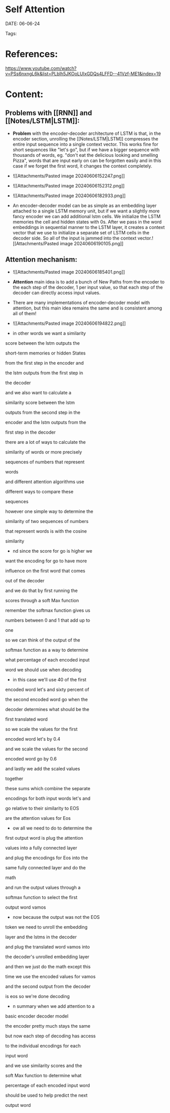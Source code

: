  
# Self Attention


DATE:  06-06-24


Tags:  


# References:

https://www.youtube.com/watch?v=PSs6nxngL6k&list=PLblh5JKOoLUIxGDQs4LFFD--41Vzf-ME1&index=19



# Content:


## Problems with [[RNN]] and [[Notes/LSTM|LSTM]]:

- **Problem** with the encoder-decoder architecture of LSTM is that, in the encoder section, unrolling the [[Notes/LSTM|LSTM]] compresses the entire input sequence into a single context vector.
  This works fine for short sequences like "let's go", but if we have a bigger sequence with thousands of words, eg. "don't eat the delicious looking and smelling Pizza", words that are input early on can be forgotten easily and in this case if we forget the first word, it changes the context completely.

- ![[Attachments/Pasted image 20240606152247.png]]
- ![[Attachments/Pasted image 20240606152312.png]]
- ![[Attachments/Pasted image 20240606182933.png]]

- An encoder-decoder model can be as simple as an embedding layer attached to a single LSTM memory unit, but if we want a slightly more fancy encoder we can add additional lstm cells. We initialize the LSTM memories the cell and hidden states with 0s. After we pass in the word embeddings in sequential manner to the LSTM layer, it creates a context vector that we use to initialize a separate set of LSTM cells in the decoder side. So all of the input is jammed into the context vector.![[Attachments/Pasted image 20240606190105.png]]


## Attention mechanism:

- ![[Attachments/Pasted image 20240606185401.png]]

- **Attention** main idea is to add a bunch of New Paths from the encoder to the each step of the decoder, 1 per input value,  so that each step of the decoder can directly access input values.
- There are many implementations of encoder-decoder model with attention, but this main idea remains the same and is consistent among all of them!
- ![[Attachments/Pasted image 20240606194822.png]]
- in other words we want a similarity

score between the lstm outputs the

short-term memories or hidden States

from the first step in the encoder and

the lstm outputs from the first step in

the decoder

and we also want to calculate a

similarity score between the lstm

outputs from the second step in the

encoder and the lstm outputs from the

first step in the decoder

there are a lot of ways to calculate the

similarity of words or more precisely

sequences of numbers that represent

words

and different attention algorithms use

different ways to compare these

sequences

however one simple way to determine the

similarity of two sequences of numbers

that represent words is with the cosine

similarity

- nd since the score for go is higher we

want the encoding for go to have more

influence on the first word that comes

out of the decoder

and we do that by first running the

scores through a soft Max function

remember the softmax function gives us

numbers between 0 and 1 that add up to

one

so we can think of the output of the

softmax function as a way to determine

what percentage of each encoded input

word we should use when decoding

- in this case we'll use 40 of the first

encoded word let's and sixty percent of

the second encoded word go when the

decoder determines what should be the

first translated word

so we scale the values for the first

encoded word let's by 0.4

and we scale the values for the second

encoded word go by 0.6

and lastly we add the scaled values

together

these sums which combine the separate

encodings for both input words let's and

go relative to their similarity to EOS

are the attention values for Eos

- ow all we need to do to determine the

first output word is plug the attention

values into a fully connected layer

and plug the encodings for Eos into the

same fully connected layer and do the

math

and run the output values through a

softmax function to select the first

output word vamos

- now because the output was not the EOS

token we need to unroll the embedding

layer and the lstms in the decoder

and plug the translated word vamos into

the decoder's unrolled embedding layer

and then we just do the math except this

time we use the encoded values for vamos

and the second output from the decoder

is eos so we're done decoding

- n summary when we add attention to a

basic encoder decoder model

the encoder pretty much stays the same

but now each step of decoding has access

to the individual encodings for each

input word

and we use similarity scores and the

soft Max function to determine what

percentage of each encoded input word

should be used to help predict the next

output word



